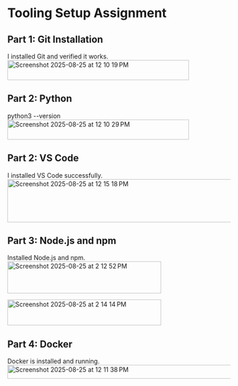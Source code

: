 # Tooling Setup Assignment

## Part 1: Git Installation
I installed Git and verified it works.
<img width="410" height="45" alt="Screenshot 2025-08-25 at 12 10 19 PM" src="https://github.com/user-attachments/assets/6ae89813-f3cd-46b8-9927-354a2ca7ff5f" />

## Part 2: Python
python3 --version
<img width="410" height="45" alt="Screenshot 2025-08-25 at 12 10 29 PM" src="https://github.com/user-attachments/assets/3399f488-41f8-4402-817f-e40de3e3a2ce" />



## Part 2: VS Code
I installed VS Code successfully.
<img width="647" height="97" alt="Screenshot 2025-08-25 at 12 15 18 PM" src="https://github.com/user-attachments/assets/81c729f9-7b82-4f91-ba93-34b5e5456260" />


## Part 3: Node.js and npm
Installed Node.js and npm.
<img width="347" height="72" alt="Screenshot 2025-08-25 at 2 12 52 PM" src="https://github.com/user-attachments/assets/8789ac9a-f1cf-4c70-9b68-12f5405e7c78" />

<img width="347" height="58" alt="Screenshot 2025-08-25 at 2 14 14 PM" src="https://github.com/user-attachments/assets/7f41772f-a47e-4891-8373-8758a2289c93" />


## Part 4: Docker
Docker is installed and running.
<img width="647" height="31" alt="Screenshot 2025-08-25 at 12 11 38 PM" src="https://github.com/user-attachments/assets/3126aee0-4e83-4291-b3d6-2d37da618ae6" />

